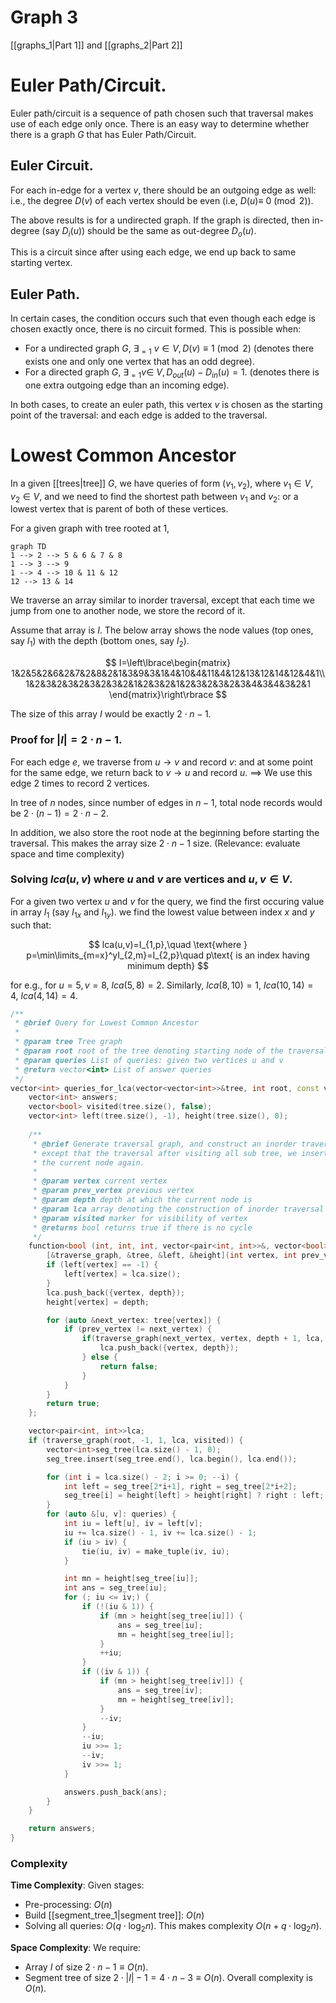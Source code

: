 # Graph 3
[[graphs_1|Part 1]] and [[graphs_2|Part 2]]

# Euler Path/Circuit.
Euler path/circuit is a sequence of path chosen such that traversal makes use of each edge only once. There is an easy way to determine whether there is a graph $G$ that has Euler Path/Circuit.

## Euler Circuit.
For each in-edge for a vertex $v$, there should be an outgoing edge as well: i.e., the degree $D(v)$ of each vertex should be even (i.e, $D(u)\equiv\ 0\pmod{2}$).

The above results is for a undirected graph. If the graph is directed, then in-degree (say $D_i(u)$) should be the same as out-degree $D_o(u)$.

This is a circuit since after using each edge, we end up back to same starting vertex.

## Euler Path.
In certain cases, the condition occurs such that even though each edge is chosen exactly once, there is no circuit formed. This is possible when:
- For a undirected graph $G$, $\exists_{=1}\ v\in V, D(v)\equiv 1\pmod{2}$ (denotes there exists one and only one vertex that has an odd degree).
- For a directed graph $G$, $\exists_{=1}v\in\ V, D_{out}(u)-D_{in}(u)=1$. (denotes there is one extra outgoing edge than an incoming edge). 

In both cases, to create an euler path, this vertex $v$ is chosen as the starting point of the traversal: and each edge is added to the traversal.

# Lowest Common Ancestor
In a given [[trees|tree]] $G$, we have queries of form $(v_1, v_2)$, where $v_1\in V, v_2 \in V$, and we need to find the shortest path between $v_1$ and $v_2$: or a lowest vertex that is parent of both of these vertices.

For a given graph with tree rooted at $1$, 

```mermaid
graph TD
1 --> 2 --> 5 & 6 & 7 & 8
1 --> 3 --> 9
1 --> 4 --> 10 & 11 & 12
12 --> 13 & 14
```
We traverse an array similar to inorder traversal, except that each time we jump from one to another node, we store the record of it.

Assume that array is $I$. The below array shows the node values (top ones, say $I_1$) with the depth (bottom ones, say $I_2$).

$$
I=\left\lbrace\begin{matrix}
1&2&5&2&6&2&7&2&8&2&1&3&9&3&1&4&10&4&11&4&12&13&12&14&12&4&1\\
1&2&3&2&3&2&3&2&3&2&1&2&3&2&1&2&3&2&3&2&3&4&3&4&3&2&1
\end{matrix}\right\rbrace
$$

The size of this array $I$ would be exactly $2\cdot n-1$.

### Proof for $|I|=2\cdot n-1$.
For each edge $e$, we traverse from $u\rightarrow v$ and record $v$: and at some point for the same edge, we return back to $v\rightarrow u$ and record $u$. $\implies$ We use this edge $2$ times to record $2$ vertices. 

In tree of $n$ nodes, since number of edges in $n-1$, total node records would be  $2\cdot (n-1)=2\cdot n-2$. 

In addition, we also store the root node at the beginning before starting the traversal. This makes the array size $2\cdot n-1$ size. (Relevance: evaluate space and time complexity)

### Solving $lca(u,v)$ where $u$ and $v$ are vertices and $u,v\in V$. 
For a given two vertex $u$ and $v$ for the query, we find the first occuring value in array $I_1$ (say $I_{1x}$ and $I_{1y}$).  we find the lowest value between index $x$ and $y$ such that:

$$
lca(u,v)=I_{1,p},\quad \text{where } p=\min\limits_{m=x}^yI_{2,m}=I_{2,p}\quad p\text{ is an index having minimum depth}
$$

for e.g., for $u=5,v=8,\ lca(5,8)=2$. Similarly, $lca(8,10)=1,\ lca(10,14)=4,\ lca(4, 14)=4$.

```cpp
/**
 * @brief Query for Lowest Common Ancestor
 * 
 * @param tree Tree graph
 * @param root root of the tree denoting starting node of the traversal
 * @param queries List of queries: given two vertices u and v
 * @return vector<int> List of answer queries
 */
vector<int> queries_for_lca(vector<vector<int>>&tree, int root, const vector<pair<int, int>>&queries) {
    vector<int> answers;
    vector<bool> visited(tree.size(), false);
    vector<int> left(tree.size(), -1), height(tree.size(), 0);
    
    /**
     * @brief Generate traversal graph, and construct an inorder traversal of n-ary tree
     * except that the traversal after visiting all sub tree, we insert
     * the current node again.
     * 
     * @param vertex current vertex
     * @param prev_vertex previous vertex
     * @param depth depth at which the current node is
     * @param lca array denoting the construction of inorder traversal
     * @param visited marker for visibility of vertex
     * @returns bool returns true if there is no cycle
     */
    function<bool (int, int, int, vector<pair<int, int>>&, vector<bool>&)> traverse_graph = 
        [&traverse_graph, &tree, &left, &height](int vertex, int prev_vertex, int depth, vector<pair<int, int>>&lca, vector<bool>&visited) {
        if (left[vertex] == -1) {
            left[vertex] = lca.size();
        }
        lca.push_back({vertex, depth});
        height[vertex] = depth;

        for (auto &next_vertex: tree[vertex]) {
            if (prev_vertex != next_vertex) {
                if(traverse_graph(next_vertex, vertex, depth + 1, lca, visited)) {
                    lca.push_back({vertex, depth});
                } else {
                    return false;
                }
            }
        }
        return true;
    };

    vector<pair<int, int>>lca;
    if (traverse_graph(root, -1, 1, lca, visited)) {
        vector<int>seg_tree(lca.size() - 1, 0);
        seg_tree.insert(seg_tree.end(), lca.begin(), lca.end());

        for (int i = lca.size() - 2; i >= 0; --i) {
            int left = seg_tree[2*i+1], right = seg_tree[2*i+2];
            seg_tree[i] = height[left] > height[right] ? right : left;
        }
        for (auto &[u, v]: queries) {
            int iu = left[u], iv = left[v];
            iu += lca.size() - 1, iv += lca.size() - 1;
            if (iu > iv) {
                tie(iu, iv) = make_tuple(iv, iu);
            }

            int mn = height[seg_tree[iu]];
            int ans = seg_tree[iu];
            for (; iu <= iv;) {
                if (!(iu & 1)) {
                    if (mn > height[seg_tree[iu]]) {
                        ans = seg_tree[iu];
                        mn = height[seg_tree[iu]];
                    }
                    ++iu;
                }
                if ((iv & 1)) {
                    if (mn > height[seg_tree[iv]]) {
                        ans = seg_tree[iv];
                        mn = height[seg_tree[iv]];
                    }
                    --iv;
                }
                --iu;
                iu >>= 1;
                --iv;
                iv >>= 1;
            }

            answers.push_back(ans);
        }
    }

    return answers;
}
```

### Complexity
**Time Complexity**: Given stages:
- Pre-processing: $O(n)$
- Build [[segment_tree_1|segment tree]]: $O(n)$
- Solving all queries: $O(q\cdot \log_2{n})$.
This makes complexity $O(n+q\cdot \log_2{n})$.

**Space Complexity**: We require:
- Array $I$ of size $2\cdot n-1\equiv O(n)$.
- Segment tree of size $2\cdot |I|-1=4\cdot n-3\equiv O(n)$.
Overall complexity is $O(n)$.
